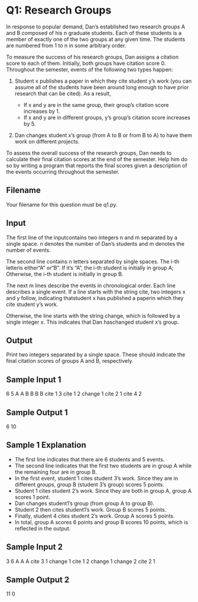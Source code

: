 # Q1: Research Groups

In response to popular demand, Dan’s established two research groups A and B composed of his n graduate students. Each of these students is a member of exactly one of the two groups at any given time. The students are numbered from 1 to n in some arbitrary order.

To measure the success of his research groups, Dan assigns a citation score to 
each of them. Initially, both groups have citation score 0. Throughout the 
semester, events of the following two types happen:

1. Student x publishes a paper in which they cite student y’s work (you can assume all of the students have been around long enough to have prior research that can be cited). As a result,

    * If x and y are in the same group, their group’s citation score increases by 1.
    * If x and y are in different groups, y’s group’s citation score increases by 5.

2. Dan changes student x’s group (from A to B or from B to A) to have them work on different projects.

To assess the overall success of the research groups, Dan needs to calculate their final citation scores at the end of the semester. Help him do so by writing a program that reports the final scores given a description of the events occurring throughout the semester.

## Filename

Your filename for this question must be q1.py.

## Input 

The first line of the inputcontains two integers n and m separated by a single space. n denotes the number of Dan’s students and m denotes the number of events. 

The second line contains n letters separated by single spaces. The i-th letteris either“A” or“B”. If it’s “A”, the i-th student is initially in group A; Otherwise, the i-th student is initially in group B. 

The next m lines describe the events in chronological order. Each line describes a single event. If a line starts with the string cite, two integers x and y follow, indicating thatstudent x has published a paperin which they cite student y’s work. 

Otherwise, the line starts with the string change, which is followed by a single integer x. This indicates that Dan haschanged student x’s group. 

## Output 

Print two integers separated by a single space. These should indicate the final citation scores of groups A and B, respectively. 

## Sample Input 1 

6 5 
A A B B B B 
cite 1 3 
cite 1 2 
change 1 
cite 2 1 
cite 4 2 

## Sample Output 1 

6 10 

## Sample 1 Explanation 

* The first line indicates that there are 6 students and 5 events. 
* The second line indicates that the first two students are in group A while the remaining four are in group B.
* In the first event, student 1 cites student 3’s work. Since they are in different groups, group B (student 3’s group) scores 5 points. 
* Student 1 cites student 2’s work. Since they are both in group A, group A scores 1 point. 
* Dan changes student1’s group (from group A to group B). 
* Student 2 then cites student1’s work. Group B scores 5 points. 
* Finally, student 4 cites student 2’s work. Group A scores 5 points. 
* In total, group A scores 6 points and group B scores 10 points, which is reflected in the output. 

## Sample Input 2 
3 6 
A A A 
cite 3 1 
change 1 
cite 1 2 
change 1 
change 2 
cite 2 1 

## Sample Output 2 

11 0